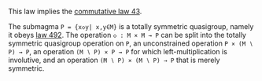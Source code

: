 This law implies the [commutative law 43](https://teorth.github.io/equational_theories/implications/?43).

The submagma `P = {x◇y| x,y∈M}` is a totally symmetric quasigroup, namely it obeys [law 492](https://teorth.github.io/equational_theories/implications/?492).  The operation `◇ : M × M → P` can be split into the totally symmetric quasigroup operation on `P`, an unconstrained operation `P × (M ∖ P) → P`, an operation `(M ∖ P) × P → P` for which left-multiplication is involutive, and an operation `(M ∖ P) × (M ∖ P) → P` that is merely symmetric.

